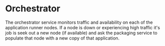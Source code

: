 # Orchestrator

The orchestrator service monitors traffic and availability on each of the application runner nodes.  If a node is down or experiencing high traffic it's job is seek out a new node (if available) and ask the packaging service to populate that node with a new copy of that application. 
